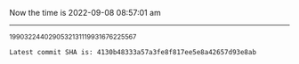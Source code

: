 Now the time is 2022-09-08 08:57:01 am

---

<small>1990322440290532131119931676225567</small>

```txt
Latest commit SHA is: 4130b48333a57a3fe8f817ee5e8a42657d93e8ab
```
